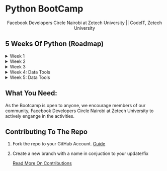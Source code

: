# Python BootCamp

<div align='center'>
    Facebook Developers Circle Nairobi at Zetech University || CodeIT, Zetech University
</div>

## 5 Weeks Of Python (Roadmap)

<details>
<summary>Week 1</summary>

1. Print
2. Variables: Numeric
3. Variables: String
4. Dates
5. Error Handling
6. Conditions
7. Multiple Conditions

</details>

<details>
<summary>Week 2</summary>

1. Collections (list, arrays, ranges)
2. Loops
3. Functions
4. Functions with Parameters
5. Modules & Packages
6. JSON with Python
7. Decorators

</details>

<details>
<summary>Week 3</summary>

1. Formatting & Linting
2. Lambdas
3. Classes
4. Inheritance
5. Mixins
6. File System Management
7. Asynchronous Programming

</details>

<details>
<summary>Week 4: Data Tools</summary>

1. Jupyter Notebooks
2. Anaconda, Conda & Colabs
3. Introduction to Pandas
4. Pandas: dataframe contents
5. Pandas: dataframe querry
6. CSV files & Jupyter
7. Read/Write CSV Files with Pandas

</details>

<details>
<summary>Week 5: Data Tools</summary>

1. Removing & Splitting dataframe columns
2. Duplicate rows & Missing Values
3. Split Testing & Data Training with scikit learn
4. Train linear Regression Model with scikit learn
5. Model testing
6. Numpy & Pandas
7. Visualizing data with Matplotlib

</details>

## What You Need:
As the Bootcamp is open to anyone, we encourage members of our community, Facebook Developers Circle Nairobi at Zetech University to actively engange in the activities.


## Contributing To The Repo

1. Fork the repo to your GitHub Account. [Guide](https://docs.github.com/en/free-pro-team@latest/github/getting-started-with-github/fork-a-repo)
2. Create a new branch with a name in conjuction to your update/fix
   
   [Read More On Contributions](CONTRIBUTING.md)
